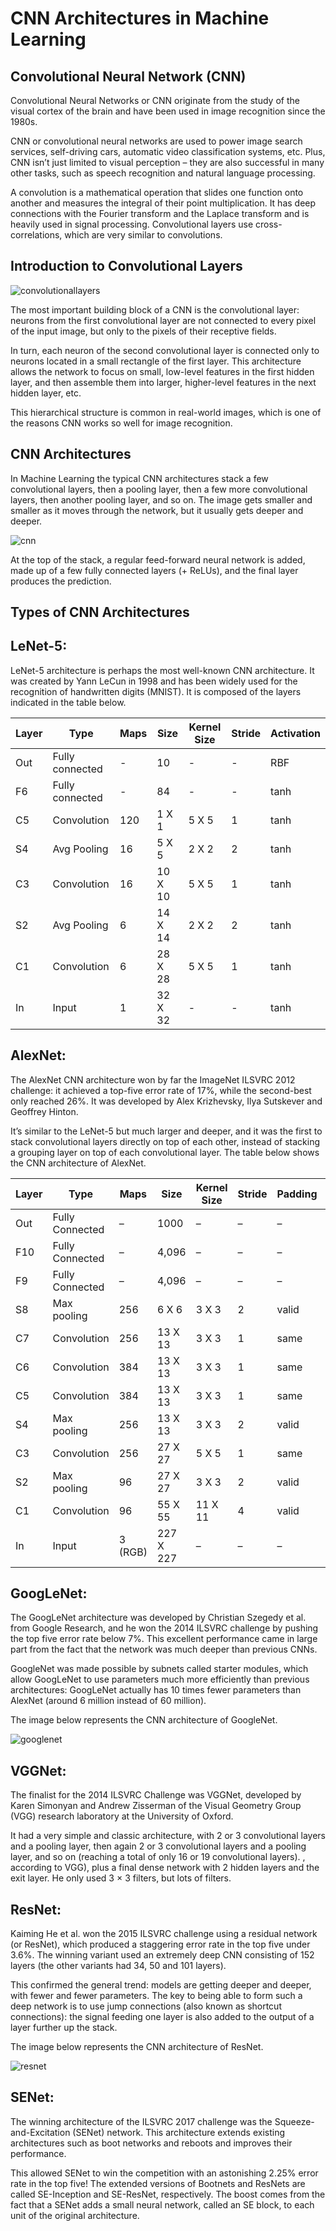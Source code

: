 # CNN Architectures in Machine Learning

## Convolutional Neural Network (CNN)

Convolutional Neural Networks or CNN originate from the study of the visual cortex of the brain and have been used in image recognition since the 1980s.

CNN or convolutional neural networks are used to power image search services, self-driving cars, automatic video classification systems, etc. Plus, CNN isn’t just limited to visual perception – they are also successful in many other tasks, such as speech recognition and natural language processing.

A convolution is a mathematical operation that slides one function onto another and measures the integral of their point multiplication. It has deep connections with the Fourier transform and the Laplace transform and is heavily used in signal processing. Convolutional layers use cross-correlations, which are very similar to convolutions.

## Introduction to Convolutional Layers

![convolutionallayers](https://i0.wp.com/thecleverprogrammer.com/wp-content/uploads/2020/11/1-CNN.png?resize=1024%2C452&ssl=1)

The most important building block of a CNN is the convolutional layer: neurons from the first convolutional layer are not connected to every pixel of the input image, but only to the pixels of their receptive fields.

In turn, each neuron of the second convolutional layer is connected only to neurons located in a small rectangle of the first layer. This architecture allows the network to focus on small, low-level features in the first hidden layer, and then assemble them into larger, higher-level features in the next hidden layer, etc.

This hierarchical structure is common in real-world images, which is one of the reasons CNN works so well for image recognition.

## **CNN Architectures**

In Machine Learning the typical CNN architectures stack a few convolutional layers, then a pooling layer, then a few more convolutional layers, then another pooling layer, and so on. The image gets smaller and smaller as it moves through the network, but it usually gets deeper and deeper.

![cnn](https://i0.wp.com/thecleverprogrammer.com/wp-content/uploads/2020/11/1-cnnlayer.png?resize=1024%2C259&ssl=1)

At the top of the stack, a regular feed-forward neural network is added, made up of a few fully connected layers (+ ReLUs), and the final layer produces the prediction.

## Types of CNN Architectures

## **LeNet-5:**

LeNet-5 architecture is perhaps the most well-known CNN architecture. It was created by Yann LeCun in 1998 and has been widely used for the recognition of handwritten digits (MNIST). It is composed of the layers indicated in the table below.

| Layer  | Type            | Maps | Size    | Kernel Size | Stride | Activation |
|--------|-----------------|------|---------|-------------|--------|------------|
| Out    | Fully connected | -    | 10      | -           | -      | RBF        |
| F6     | Fully connected | -    | 84      | -           | -      | tanh       |
| C5     | Convolution     | 120  | 1 X 1   | 5 X 5       | 1      | tanh       |
| S4     | Avg Pooling     | 16   | 5 X 5   | 2 X 2       | 2      | tanh       |
| C3     | Convolution     | 16   | 10 X 10 | 5 X 5       | 1      | tanh       |
| S2     | Avg Pooling     | 6    | 14 X 14 | 2 X 2       | 2      | tanh       |
| C1     | Convolution     | 6    | 28 X 28 | 5 X 5       | 1      | tanh       |
| In     | Input           | 1    | 32 X 32 | -           | -      | tanh       |



## **AlexNet:**

The AlexNet CNN architecture won by far the ImageNet ILSVRC 2012 challenge: it achieved a top-five error rate of 17%, while the second-best only reached 26%. It was developed by Alex Krizhevsky, Ilya Sutskever and Geoffrey Hinton.

It’s similar to the LeNet-5 but much larger and deeper, and it was the first to stack convolutional layers directly on top of each other, instead of stacking a grouping layer on top of each convolutional layer. The table below shows the CNN architecture of AlexNet.

<table><thead><tr><th>Layer</th><th>Type</th><th>Maps</th><th>Size</th><th>Kernel Size</th><th>Stride</th><th>Padding</th><th>Activation</th></tr></thead><tbody><tr><td>Out</td><td>Fully Connected</td><td>–</td><td>1000</td><td>–</td><td>–</td><td>–</td><td>Softmax</td></tr><tr><td>F10</td><td>Fully Connected</td><td>–</td><td>4,096</td><td>–</td><td>–</td><td>–</td><td>ReLU</td></tr><tr><td>F9</td><td>Fully Connected</td><td>–</td><td>4,096</td><td>–</td><td>–</td><td>–</td><td>ReLU</td></tr><tr><td>S8</td><td>Max pooling</td><td>256</td><td>6 X 6</td><td>3 X 3</td><td>2</td><td>valid</td><td>–</td></tr><tr><td>C7</td><td>Convolution</td><td>256</td><td>13 X 13</td><td>3 X 3</td><td>1</td><td>same</td><td>ReLU</td></tr><tr><td>C6</td><td>Convolution</td><td> 384</td><td>13 X 13</td><td>3 X 3</td><td>1</td><td>same</td><td>ReLU</td></tr><tr><td>C5</td><td>Convolution</td><td>384</td><td>13 X 13</td><td>3 X 3</td><td>1</td><td>same</td><td>ReLU</td></tr><tr><td>S4</td><td>Max pooling</td><td>256</td><td>13 X 13</td><td>3 X 3</td><td>2</td><td>valid</td><td>–</td></tr><tr><td>C3</td><td>Convolution</td><td>256</td><td>27 X 27</td><td>5 X 5</td><td>1</td><td>same</td><td>ReLU</td></tr><tr><td>S2</td><td>Max pooling</td><td>96</td><td>27 X 27</td><td>3 X 3</td><td>2</td><td>valid</td><td>–</td></tr><tr><td>C1</td><td>Convolution</td><td>96</td><td>55 X 55</td><td>11 X 11</td><td>4</td><td>valid</td><td>ReLU</td></tr><tr><td>In</td><td>Input</td><td>3 (RGB)</td><td>227 X 227</td><td>–</td><td>–</td><td>–</td><td>–</td></tr></tbody></table>



## **GoogLeNet:**

The GoogLeNet architecture was developed by Christian Szegedy et al. from Google Research, and he won the 2014 ILSVRC challenge by pushing the top five error rate below 7%. This excellent performance came in large part from the fact that the network was much deeper than previous CNNs.

GoogleNet was made possible by subnets called starter modules, which allow GoogLeNet to use parameters much more efficiently than previous architectures: GoogLeNet actually has 10 times fewer parameters than AlexNet (around 6 million instead of 60 million).

The image below represents the CNN architecture of GoogleNet.

![googlenet](https://i0.wp.com/thecleverprogrammer.com/wp-content/uploads/2020/11/1-GoogleNet.png?w=1009&ssl=1)



## **VGGNet:**

The finalist for the 2014 ILSVRC Challenge was VGGNet, developed by Karen Simonyan and Andrew Zisserman of the Visual Geometry Group (VGG) research laboratory at the University of Oxford.

It had a very simple and classic architecture, with 2 or 3 convolutional layers and a pooling layer, then again 2 or 3 convolutional layers and a pooling layer, and so on (reaching a total of only 16 or 19 convolutional layers). , according to VGG), plus a final dense network with 2 hidden layers and the exit layer. He only used 3 × 3 filters, but lots of filters.



## **ResNet:**

Kaiming He et al. won the 2015 ILSVRC challenge using a residual network (or ResNet), which produced a staggering error rate in the top five under 3.6%. The winning variant used an extremely deep CNN consisting of 152 layers (the other variants had 34, 50 and 101 layers).

This confirmed the general trend: models are getting deeper and deeper, with fewer and fewer parameters. The key to being able to form such a deep network is to use jump connections (also known as shortcut connections): the signal feeding one layer is also added to the output of a layer further up the stack.

The image below represents the CNN architecture of ResNet.

![resnet](https://i0.wp.com/thecleverprogrammer.com/wp-content/uploads/2020/11/1-resnet.png?resize=768%2C443&ssl=1)<br>



## **SENet:**

The winning architecture of the ILSVRC 2017 challenge was the Squeeze-and-Excitation (SENet) network. This architecture extends existing architectures such as boot networks and reboots and improves their performance.

This allowed SENet to win the competition with an astonishing 2.25% error rate in the top five! The extended versions of Bootnets and ResNets are called SE-Inception and SE-ResNet, respectively. The boost comes from the fact that a SENet adds a small neural network, called an SE block, to each unit of the original architecture.
